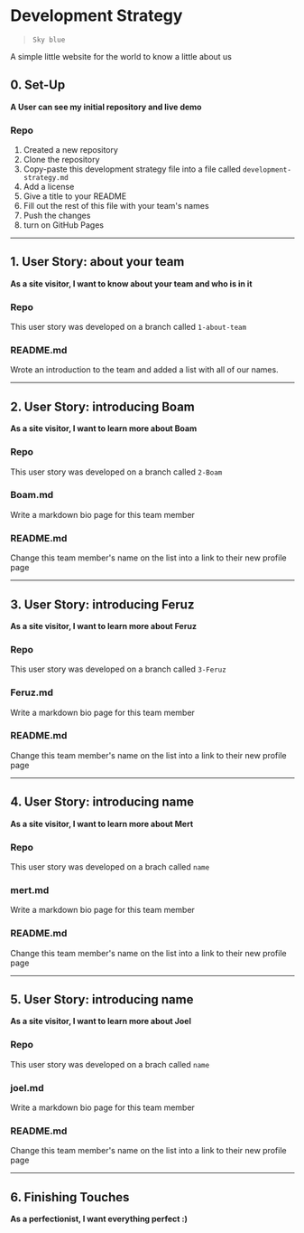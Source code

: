 # Development Strategy

> `Sky blue`

A simple little website for the world to know a little about us

## 0. Set-Up

__A User can see my initial repository and live demo__

### Repo

1. Created a new repository
1. Clone the repository
1. Copy-paste this development strategy file into a file called `development-strategy.md`
1. Add a license
1. Give a title to your README
1. Fill out the rest of this file with your team's names
1. Push the changes
1. turn on GitHub Pages

---

## 1. User Story: about your team

__As a site visitor, I want to know about your team and who is in it__

### Repo

This user story was developed on a branch called `1-about-team`

### README.md

Wrote an introduction to the team and added a list with all of our names.

---

## 2. User Story: introducing Boam

__As a site visitor, I want to learn more about Boam__

### Repo

This user story was developed on a branch called `2-Boam`

### Boam.md

Write a markdown bio page for this team member

### README.md

Change this team member's name on the list into a link to their new profile page

---

## 3. User Story: introducing Feruz

__As a site visitor, I want to learn more about Feruz__

### Repo

This user story was developed on a branch called `3-Feruz`

### Feruz.md

Write a markdown bio page for this team member

### README.md

Change this team member's name on the list into a link to their new profile page

---

## 4. User Story: introducing name

__As a site visitor, I want to learn more about Mert__

### Repo

This user story was developed on a brach called `name`

### mert.md

Write a markdown bio page for this team member

### README.md

Change this team member's name on the list into a link to their new profile page

---

## 5. User Story: introducing name

__As a site visitor, I want to learn more about Joel__

### Repo

This user story was developed on a brach called `name`

### joel.md

Write a markdown bio page for this team member

### README.md

Change this team member's name on the list into a link to their new profile page

---

## 6. Finishing Touches

__As a perfectionist, I want everything perfect :)__